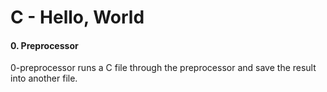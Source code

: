 # C - Hello, World

#### 0. Preprocessor
0-preprocessor runs a C file through the preprocessor and save the result into another file.
